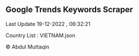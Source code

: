 

## Google Trends Keywords Scraper 
 
Last Update 19-12-2022 , 06:32:21

Country List :
VIETNAM.json



© Abdul Muttaqin 
